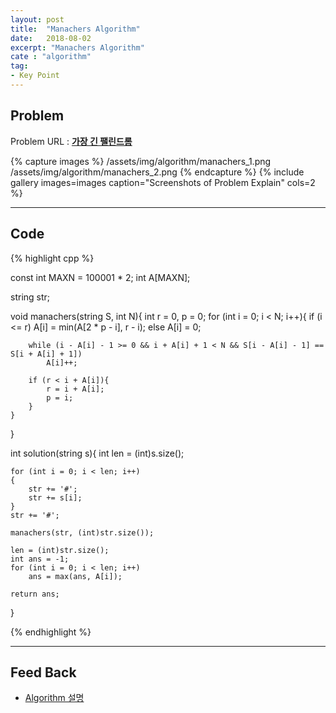 ```yaml
---
layout: post
title:  "Manachers Algorithm"
date:   2018-08-02
excerpt: "Manachers Algorithm"
cate : "algorithm"
tag:
- Key Point
---
```


## Problem 
Problem URL : **[가장 긴 팰린드롬](https://programmers.co.kr/learn/courses/30/lessons/12904)**


{% capture images %}
    /assets/img/algorithm/manachers_1.png
    /assets/img/algorithm/manachers_2.png
{% endcapture %}
{% include gallery images=images caption="Screenshots of Problem Explain" cols=2 %}

---




## Code

{% highlight cpp %}

const int MAXN = 100001 * 2;
int A[MAXN];

string str;

void manachers(string S, int N){
    int r = 0, p = 0;
    for (int i = 0; i < N; i++){
        if (i <= r)
            A[i] = min(A[2 * p - i], r - i);
        else
            A[i] = 0;
        
        while (i - A[i] - 1 >= 0 && i + A[i] + 1 < N && S[i - A[i] - 1] == S[i + A[i] + 1])
            A[i]++;
        
        if (r < i + A[i]){
            r = i + A[i];
            p = i;
        }
    }
}

int solution(string s){
    int len = (int)s.size();
    
    for (int i = 0; i < len; i++)
    {
        str += '#';
        str += s[i];
    }
    str += '#';
    
    manachers(str, (int)str.size());
    
    len = (int)str.size();
    int ans = -1;
    for (int i = 0; i < len; i++)
        ans = max(ans, A[i]);
    
    return ans;
}

{% endhighlight %}


---

## Feed Back 

* [Algorithm 설명](http://www.crocus.co.kr/1075)
